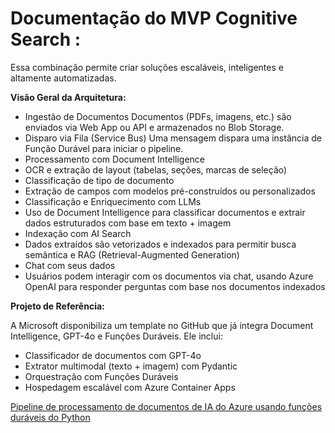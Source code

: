 # Documentação do MVP Cognitive Search :


Essa combinação permite criar soluções escaláveis, inteligentes e altamente automatizadas. 

**Visão Geral da Arquitetura:**

- Ingestão de Documentos
Documentos (PDFs, imagens, etc.) são enviados via Web App ou API e armazenados no Blob Storage.
- Disparo via Fila (Service Bus)
Uma mensagem dispara uma instância de Função Durável para iniciar o pipeline.
- Processamento com Document Intelligence
- OCR e extração de layout (tabelas, seções, marcas de seleção)
- Classificação de tipo de documento
- Extração de campos com modelos pré-construídos ou personalizados
- Classificação e Enriquecimento com LLMs
- Uso de Document Intelligence para classificar documentos e extrair dados estruturados com base em texto + imagem
- Indexação com AI Search
- Dados extraídos são vetorizados e indexados para permitir busca semântica e RAG (Retrieval-Augmented Generation)
- Chat com seus dados
- Usuários podem interagir com os documentos via chat, usando Azure OpenAI para responder perguntas com base nos documentos indexados

**Projeto de Referência:**

A Microsoft disponibiliza um template no GitHub que já integra Document Intelligence, GPT-4o e Funções Duráveis. Ele inclui:

- Classificador de documentos com GPT-4o
- Extrator multimodal (texto + imagem) com Pydantic
- Orquestração com Funções Duráveis
- Hospedagem escalável com Azure Container Apps 

[Pipeline de processamento de documentos de IA do Azure usando funções duráveis do Python
](https://github.com/Azure/ai-document-processing-pipeline
)


